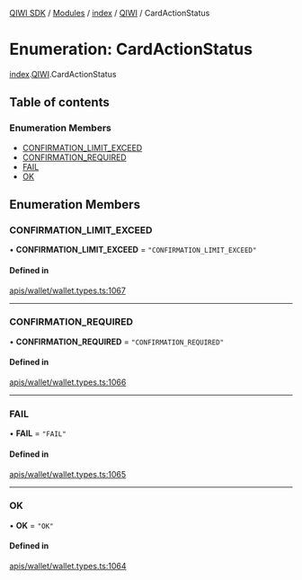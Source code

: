 [QIWI SDK](../README.md) / [Modules](../modules.md) / [index](../modules/index.md) / [QIWI](../modules/index.QIWI.md) / CardActionStatus

# Enumeration: CardActionStatus

[index](../modules/index.md).[QIWI](../modules/index.QIWI.md).CardActionStatus

## Table of contents

### Enumeration Members

- [CONFIRMATION\_LIMIT\_EXCEED](index.QIWI.CardActionStatus.md#confirmation_limit_exceed)
- [CONFIRMATION\_REQUIRED](index.QIWI.CardActionStatus.md#confirmation_required)
- [FAIL](index.QIWI.CardActionStatus.md#fail)
- [OK](index.QIWI.CardActionStatus.md#ok)

## Enumeration Members

### CONFIRMATION\_LIMIT\_EXCEED

• **CONFIRMATION\_LIMIT\_EXCEED** = ``"CONFIRMATION_LIMIT_EXCEED"``

#### Defined in

[apis/wallet/wallet.types.ts:1067](https://github.com/AlexXanderGrib/node-qiwi-sdk/blob/b60f8c6/src/apis/wallet/wallet.types.ts#L1067)

___

### CONFIRMATION\_REQUIRED

• **CONFIRMATION\_REQUIRED** = ``"CONFIRMATION_REQUIRED"``

#### Defined in

[apis/wallet/wallet.types.ts:1066](https://github.com/AlexXanderGrib/node-qiwi-sdk/blob/b60f8c6/src/apis/wallet/wallet.types.ts#L1066)

___

### FAIL

• **FAIL** = ``"FAIL"``

#### Defined in

[apis/wallet/wallet.types.ts:1065](https://github.com/AlexXanderGrib/node-qiwi-sdk/blob/b60f8c6/src/apis/wallet/wallet.types.ts#L1065)

___

### OK

• **OK** = ``"OK"``

#### Defined in

[apis/wallet/wallet.types.ts:1064](https://github.com/AlexXanderGrib/node-qiwi-sdk/blob/b60f8c6/src/apis/wallet/wallet.types.ts#L1064)
